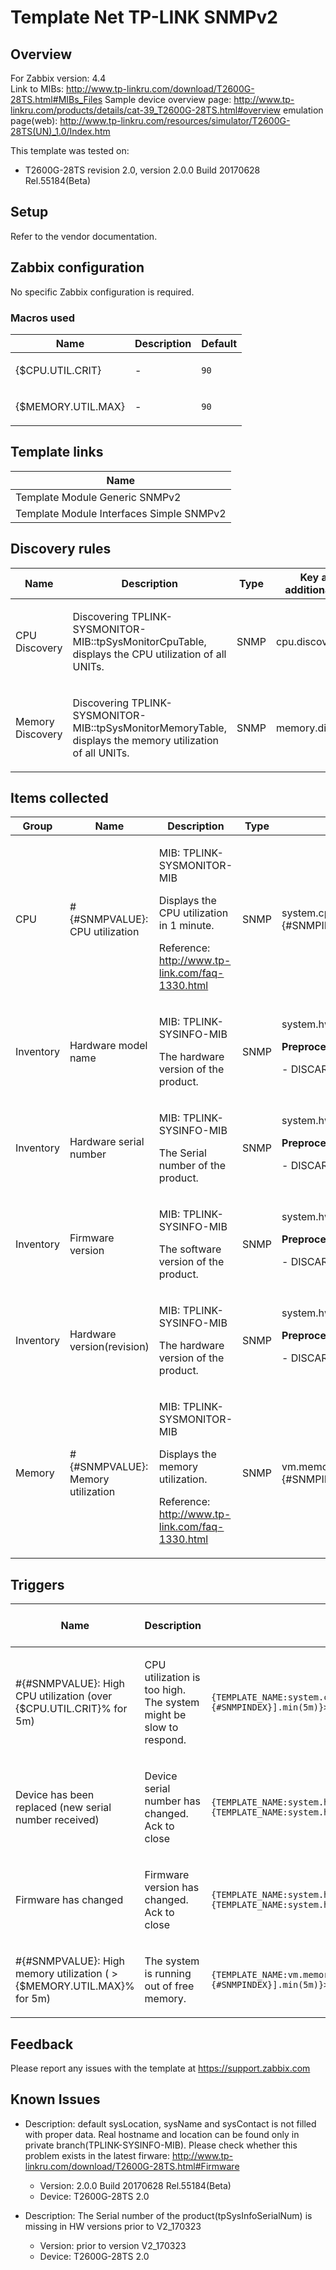 
# Template Net TP-LINK SNMPv2

## Overview

For Zabbix version: 4.4  
Link to MIBs: http://www.tp-linkru.com/download/T2600G-28TS.html#MIBs_Files
Sample device overview page: http://www.tp-linkru.com/products/details/cat-39_T2600G-28TS.html#overview
emulation page(web): http://www.tp-linkru.com/resources/simulator/T2600G-28TS(UN)_1.0/Index.htm

This template was tested on:

- T2600G-28TS revision 2.0, version 2.0.0 Build 20170628 Rel.55184(Beta)

## Setup

Refer to the vendor documentation.

## Zabbix configuration

No specific Zabbix configuration is required.

### Macros used

|Name|Description|Default|
|----|-----------|-------|
|{$CPU.UTIL.CRIT}|<p>-</p>|`90`|
|{$MEMORY.UTIL.MAX}|<p>-</p>|`90`|

## Template links

|Name|
|----|
|Template Module Generic SNMPv2|
|Template Module Interfaces Simple SNMPv2|

## Discovery rules

|Name|Description|Type|Key and additional info|
|----|-----------|----|----|
|CPU Discovery|<p>Discovering TPLINK-SYSMONITOR-MIB::tpSysMonitorCpuTable, displays the CPU utilization of all UNITs.</p>|SNMP|cpu.discovery|
|Memory Discovery|<p>Discovering TPLINK-SYSMONITOR-MIB::tpSysMonitorMemoryTable, displays the memory utilization of all UNITs.</p>|SNMP|memory.discovery|

## Items collected

|Group|Name|Description|Type|Key and additional info|
|-----|----|-----------|----|---------------------|
|CPU|#{#SNMPVALUE}: CPU utilization|<p>MIB: TPLINK-SYSMONITOR-MIB</p><p>Displays the CPU utilization in 1 minute.</p><p>Reference: http://www.tp-link.com/faq-1330.html</p>|SNMP|system.cpu.util[tpSysMonitorCpu1Minute.{#SNMPINDEX}]|
|Inventory|Hardware model name|<p>MIB: TPLINK-SYSINFO-MIB</p><p>The hardware version of the product.</p>|SNMP|system.hw.model<p>**Preprocessing**:</p><p>- DISCARD_UNCHANGED_HEARTBEAT: `1d`</p>|
|Inventory|Hardware serial number|<p>MIB: TPLINK-SYSINFO-MIB</p><p>The Serial number of the product.</p>|SNMP|system.hw.serialnumber<p>**Preprocessing**:</p><p>- DISCARD_UNCHANGED_HEARTBEAT: `1d`</p>|
|Inventory|Firmware version|<p>MIB: TPLINK-SYSINFO-MIB</p><p>The software version of the product.</p>|SNMP|system.hw.firmware<p>**Preprocessing**:</p><p>- DISCARD_UNCHANGED_HEARTBEAT: `1d`</p>|
|Inventory|Hardware version(revision)|<p>MIB: TPLINK-SYSINFO-MIB</p><p>The hardware version of the product.</p>|SNMP|system.hw.version<p>**Preprocessing**:</p><p>- DISCARD_UNCHANGED_HEARTBEAT: `1d`</p>|
|Memory|#{#SNMPVALUE}: Memory utilization|<p>MIB: TPLINK-SYSMONITOR-MIB</p><p>Displays the memory utilization.</p><p>Reference: http://www.tp-link.com/faq-1330.html</p>|SNMP|vm.memory.util[tpSysMonitorMemoryUtilization.{#SNMPINDEX}]|

## Triggers

|Name|Description|Expression|Severity|Dependencies and additional info|
|----|-----------|----|----|----|
|#{#SNMPVALUE}: High CPU utilization (over {$CPU.UTIL.CRIT}% for 5m)|<p>CPU utilization is too high. The system might be slow to respond.</p>|`{TEMPLATE_NAME:system.cpu.util[tpSysMonitorCpu1Minute.{#SNMPINDEX}].min(5m)}>{$CPU.UTIL.CRIT}`|WARNING||
|Device has been replaced (new serial number received)|<p>Device serial number has changed. Ack to close</p>|`{TEMPLATE_NAME:system.hw.serialnumber.diff()}=1 and {TEMPLATE_NAME:system.hw.serialnumber.strlen()}>0`|INFO|<p>Manual close: YES</p>|
|Firmware has changed|<p>Firmware version has changed. Ack to close</p>|`{TEMPLATE_NAME:system.hw.firmware.diff()}=1 and {TEMPLATE_NAME:system.hw.firmware.strlen()}>0`|INFO|<p>Manual close: YES</p>|
|#{#SNMPVALUE}: High memory utilization ( >{$MEMORY.UTIL.MAX}% for 5m)|<p>The system is running out of free memory.</p>|`{TEMPLATE_NAME:vm.memory.util[tpSysMonitorMemoryUtilization.{#SNMPINDEX}].min(5m)}>{$MEMORY.UTIL.MAX}`|AVERAGE||

## Feedback

Please report any issues with the template at https://support.zabbix.com

## Known Issues

- Description: default sysLocation, sysName and sysContact is not filled with proper data. Real hostname and location can be found only in private branch(TPLINK-SYSINFO-MIB). Please check whether this problem exists in the latest firware: http://www.tp-linkru.com/download/T2600G-28TS.html#Firmware
  - Version: 2.0.0 Build 20170628 Rel.55184(Beta)
  - Device: T2600G-28TS 2.0

- Description: The Serial number of the product(tpSysInfoSerialNum) is missing in HW versions prior to V2_170323
  - Version: prior to version V2_170323
  - Device: T2600G-28TS 2.0

